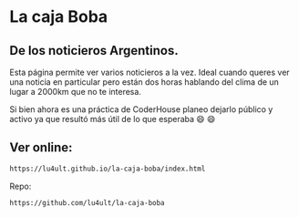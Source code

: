 # La caja Boba
## De los noticieros Argentinos.

Esta página permite ver varios noticieros a la vez.
Ideal cuando queres ver una noticia en particular pero están dos horas hablando del clima de un lugar a 2000km que no te interesa.

Si bien ahora es una práctica de CoderHouse planeo dejarlo público y activo ya que resultó más útil de lo que esperaba :smile: :smile:



## Ver online:

```sh
https://lu4ult.github.io/la-caja-boba/index.html
```

Repo:
```sh
https://github.com/lu4ult/la-caja-boba
```
